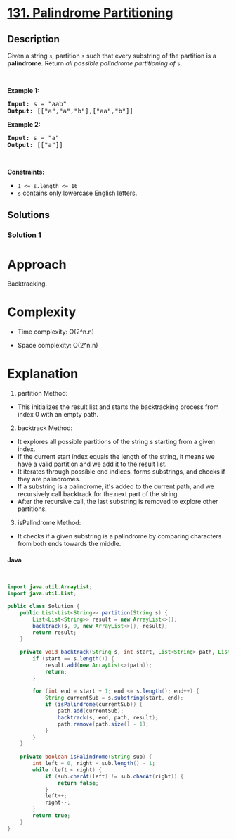 # [131. Palindrome Partitioning](https://leetcode.com/problems/palindrome-partitioning)

## Description

<!-- description:start -->

<p>Given a string <code>s</code>, partition <code>s</code> such that every <span data-keyword="substring-nonempty">substring</span> of the partition is a <span data-keyword="palindrome-string"><strong>palindrome</strong></span>. Return <em>all possible palindrome partitioning of </em><code>s</code>.</p>

<p>&nbsp;</p>
<p><strong class="example">Example 1:</strong></p>
<pre><strong>Input:</strong> s = "aab"
<strong>Output:</strong> [["a","a","b"],["aa","b"]]
</pre><p><strong class="example">Example 2:</strong></p>
<pre><strong>Input:</strong> s = "a"
<strong>Output:</strong> [["a"]]
</pre>
<p>&nbsp;</p>
<p><strong>Constraints:</strong></p>

<ul>
	<li><code>1 &lt;= s.length &lt;= 16</code></li>
	<li><code>s</code> contains only lowercase English letters.</li>
</ul>

<!-- description:end -->

## Solutions

<!-- solution:start -->

### Solution 1

<!-- tabs:start -->

Approach
========

Backtracking.

Complexity
==========

-   Time complexity: O(2^n.n)

-   Space complexity: O(2^n.n)

Explanation
===========

1.  partition Method:

-   This initializes the result list and starts the backtracking process from index 0 with an empty path.

2.  backtrack Method:

-   It explores all possible partitions of the string s starting from a given index.
-   If the current start index equals the length of the string, it means we have a valid partition and we add it to the result list.
-   It iterates through possible end indices, forms substrings, and checks if they are palindromes.
-   If a substring is a palindrome, it's added to the current path, and we recursively call backtrack for the next part of the string.
-   After the recursive call, the last substring is removed to explore other partitions.

3.  isPalindrome Method:

-   It checks if a given substring is a palindrome by comparing characters from both ends towards the middle.

#### Java

```java


import java.util.ArrayList;
import java.util.List;

public class Solution {
    public List<List<String>> partition(String s) {
        List<List<String>> result = new ArrayList<>();
        backtrack(s, 0, new ArrayList<>(), result);
        return result;
    }
    
    private void backtrack(String s, int start, List<String> path, List<List<String>> result) {
        if (start == s.length()) {
            result.add(new ArrayList<>(path));
            return;
        }
        
        for (int end = start + 1; end <= s.length(); end++) {
            String currentSub = s.substring(start, end);
            if (isPalindrome(currentSub)) {
                path.add(currentSub);
                backtrack(s, end, path, result);
                path.remove(path.size() - 1);
            }
        }
    }
    
    private boolean isPalindrome(String sub) {
        int left = 0, right = sub.length() - 1;
        while (left < right) {
            if (sub.charAt(left) != sub.charAt(right)) {
                return false;
            }
            left++;
            right--;
        }
        return true;
    }
}
```

<!-- tabs:end -->

<!-- solution:end -->

<!-- problem:end -->
